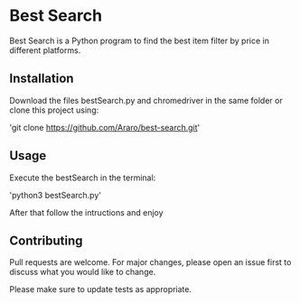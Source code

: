 # Best Search

Best Search is a Python program to find the best item filter by price in different platforms.

## Installation
Download the files bestSearch.py and chromedriver in the same folder or clone this project using:

'git clone https://github.com/Araro/best-search.git'

## Usage
Execute the bestSearch in the terminal:

'python3 bestSearch.py'

After that follow the intructions and enjoy

## Contributing
Pull requests are welcome. For major changes, please open an issue first to discuss what you would like to change.

Please make sure to update tests as appropriate.

